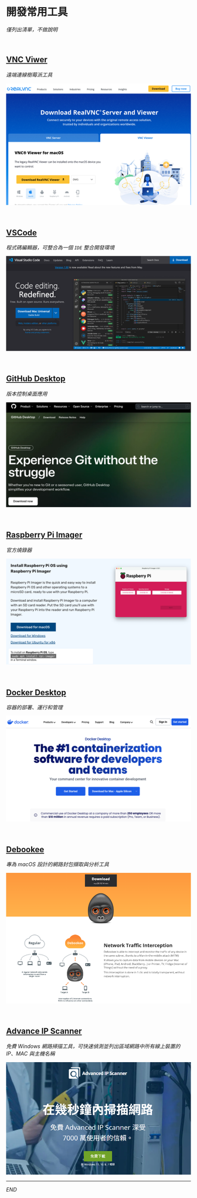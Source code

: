 # 開發常用工具

_僅列出清單，不做說明_

<br>

## [VNC Viwer](https://www.realvnc.com/en/connect/download/viewer/)

_遠端連線樹莓派工具_

![](images/img_08.png)

<br>

## [VSCode](https://code.visualstudio.com/)

_程式碼編輯器，可整合為一個 `IDE` 整合開發環境_

![](images/img_07.png)

<br>

## [GitHub Desktop](https://desktop.github.com/)

_版本控制桌面應用_

![](images/img_06.png)

<br>

## [Raspberry Pi Imager](https://www.raspberrypi.com/software/)

_官方燒錄器_

![](images/img_09.png)

<br>

## [Docker Desktop](https://www.docker.com/products/docker-desktop/)

_容器的部署、運行和管理_

![](images/img_10.png)

<br>

## [Debookee](https://debookee.com/)

_專為 macOS 設計的網路封包擷取與分析工具_

![](images/img_14.png)

<br>

## [Advance IP Scanner](https://www.advanced-ip-scanner.com/tw/)

_免費 Windows 網路掃描工具，可快速偵測並列出區域網路中所有線上裝置的 IP、MAC 與主機名稱_

![](images/img_15.png)

___

_END_